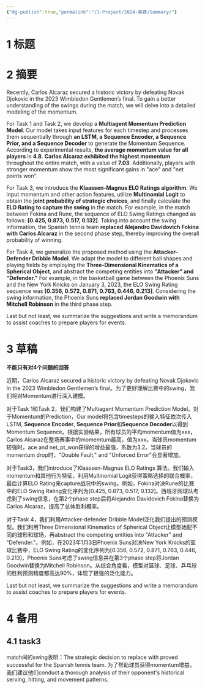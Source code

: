 ```yaml
---
{"dg-publish":true,"permalink":"/1-Project/2024-美赛/Summary/"}
---
```


# 1 标题

# 2 摘要
Recently, Carlos Alcaraz secured a historic victory by defeating Novak Djokovic in the 2023 Wimbledon Gentlemen’s final. To gain a better understanding of the swings during the match, we will delve into a detailed modeling of the momentum.

For Task 1 and Task 2, we develop a **Multiagent Momentum Prediction Model**. Our model takes input features for each timestep and processes them sequentially through **an LSTM, a Sequence Encoder, a Sequence Prior, and a Sequence Decoder** to generate the Momentum Sequence. According to experimental results, **the average momentum value for all players** is **4.8**. **Carlos Alcaraz exhibited the highest momentum** throughout the entire match, with a value of **7.03**. Additionally, players with stronger momentum show the most significant gains in "ace" and "net points won".

For Task 3, we introduce the **Klaassen-Magnus ELO Ratings algorithm**. We input momentum and other action features, utilize **Multinomial Logit** to obtain the **joint probability of strategic choices**, and finally calculate the **ELO Rating to capture the swing** in the match. For example, in the match between Fokina and Rune, the sequence of ELO Swing Ratings changed as follows: **[0.425, 0.873, 0.517, 0.132]**. Taking into account the swing information, the Spanish tennis team **replaced Alejandro Davidovich Fokina with Carlos Alcaraz** in the second phase step, thereby improving the overall probability of winning.

For Task 4, we generalize the proposed method using the **Attacker-Defender Dribble Model**. We adapt the model to different ball shapes and playing fields by employing the **Three-Dimensional Kinematics of a Spherical Object**, and abstract the competing entities into **"Attacker" and "Defender."** For example, in the basketball game between the Phoenix Suns and the New York Knicks on January 3, 2023, the ELO Swing Rating sequence was **[0.356, 0.572, 0.871, 0.763, 0.446, 0.213]**. Considering the swing information, the Phoenix Suns **replaced Jordan Goodwin with Mitchell Robinson** in the third phase step.

Last but not least, we summarize the suggestions and write a memorandum to assist coaches to prepare players for events.

# 3 草稿
**不能只有对4个问题的回答**

近期，Carlos Alcaraz secured a historic victory by defeating Novak Djokovic In the 2023 Wimbledon Gentlemen’s final。为了更好理解比赛中的swing，我们将对Momentum进行深入建模。

对于Task 1和Task 2，我们构建了Multiagent Momentum Prediction Model。对于Momentum的Prediction，Our model将包含timesteps的输入特征依次传入LSTM, **Sequence Encoder**, **Sequence Prior**和**Sequence Decoder**以得到Momentum Sequence。根据实验结果，所有球员的平均momentum值为xxx，Carlos Alcaraz在整场赛事中的momemtum最高，值为xxx。当球员momentum较强时，ace and net_pt_won获得的增益最强，系数为3.2。当球员的momentum drop时，"Double Fault," and "Unforced Error"会显著增加。

对于Task3，我们introduce了Klaassen-Magnus ELO Ratings 算法。我们输入momentum和其他行为特征，利用Multinomial Logit获得策略选择的联合概率，最后计算ELO Rating来capture战况中的swing。例如，Fokina对决Rune的比赛中的ELO Swing Rating变化序列为[0.425, 0.873, 0.517, 0.132]。西班牙网球队考虑到了swing信息，在第2个phase step后将Alejandro Davidovich Fokina替换为Carlos Alcaraz，提高了总体胜利概率。

对于Task 4，我们利用Attacker-defender Dribble Model泛化我们提出的预测模型。我们利用Three Dimensional Kinematics of Spherical Object让模型始配不同的球形和球场，再abstract the competing entities into "Attacker" and "Defender."。例如，在2023年1月3日Phoenix Suns对决New York Knicks的篮球比赛中，ELO Swing Rating的变化序列为[0.356, 0.572, 0.871, 0.763, 0.446, 0.213]，Phoenix Suns考虑了swing信息并在第3个phase step将Jordan Goodwin替换为Mitchell Robinson。从综合角度看，模型对篮球、足球、乒乓球的胜利预测精度都高达90%，体现了极强的泛化能力。

Last but not least, we summarize the suggestions and write a memorandum to assist coaches to prepare players for events.

# 4 备用
## 4.1 task3
match间的swing表明：The strategic decision to replace  with proved successful for the Spanish tennis team. 为了帮助球员获得momentum增益，我们建议他们conduct a thorough analysis of their opponent's historical serving, hitting, and movement patterns.